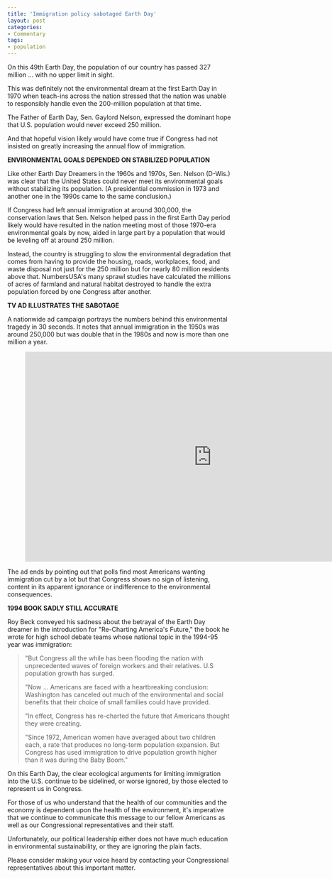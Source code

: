 ```yaml
---
title: 'Immigration policy sabotaged Earth Day'
layout: post
categories:
- Commentary
tags:
- population
---
```


On this 49th Earth Day, the population of our country has passed 327 million ... with no upper limit in sight.

This was definitely not the environmental dream at the first Earth Day in 1970 when teach-ins across the nation stressed that the nation was unable to responsibly handle even the 200-million population at that time.

The Father of Earth Day, Sen. Gaylord Nelson, expressed the dominant hope that U.S. population would never exceed 250 million.

And that hopeful vision likely would have come true if Congress had not insisted on greatly increasing the annual flow of immigration.

**ENVIRONMENTAL GOALS DEPENDED ON STABILIZED POPULATION**

Like other Earth Day Dreamers in the 1960s and 1970s, Sen. Nelson (D-Wis.) was clear that the United States could never meet its environmental goals without stabilizing its population. (A presidential commission in 1973 and another one in the 1990s came to the same conclusion.)

If Congress had left annual immigration at around 300,000, the conservation laws that Sen. Nelson helped pass in the first Earth Day period likely would have resulted in the nation meeting most of those 1970-era environmental goals by now, aided in large part by a population that would be leveling off at around 250 million.

Instead, the country is struggling to slow the environmental degradation that comes from having to provide the housing, roads, workplaces, food, and waste disposal not just for the 250 million but for nearly 80 million residents above that. NumbersUSA's many sprawl studies have calculated the millions of acres of farmland and natural habitat destroyed to handle the extra population forced by one Congress after another.

**TV AD ILLUSTRATES THE SABOTAGE**

A nationwide ad campaign portrays the numbers behind this environmental tragedy in 30 seconds. It notes that annual immigration in the 1950s was around 250,000 but was double that in the 1980s and now is more than one million a year.

<figure class="wp-block-embed-youtube wp-block-embed is-type-video is-provider-youtube wp-embed-aspect-16-9 wp-has-aspect-ratio"><div class="wp-block-embed__wrapper"><iframe allow="accelerometer; autoplay; encrypted-media; gyroscope; picture-in-picture" allowfullscreen="" frameborder="0" height="473" loading="lazy" src="https://www.youtube.com/embed/APizyxBQC4s?feature=oembed" width="840"></iframe></div></figure>The ad ends by pointing out that polls find most Americans wanting immigration cut by a lot but that Congress shows no sign of listening, content in its apparent ignorance or indifference to the environmental consequences.

**1994 BOOK SADLY STILL ACCURATE**

Roy Beck conveyed his sadness about the betrayal of the Earth Day dreamer in the introduction for "Re-Charting America's Future," the book he wrote for high school debate teams whose national topic in the 1994-95 year was immigration:

> "But Congress all the while has been flooding the nation with unprecedented waves of foreign workers and their relatives. U.S population growth has surged.
> 
> "Now ... Americans are faced with a heartbreaking conclusion: Washington has canceled out much of the environmental and social benefits that their choice of small families could have provided.
> 
> "In effect, Congress has re-charted the future that Americans thought they were creating.
> 
> "Since 1972, American women have averaged about two children each, a rate that produces no long-term population expansion. But Congress has used immigration to drive population growth higher than it was during the Baby Boom."

On this Earth Day, the clear ecological arguments for limiting immigration into the U.S. continue to be sidelined, or worse ignored, by those elected to represent us in Congress.

For those of us who understand that the health of our communities and the economy is dependent upon the health of the environment, it's imperative that we continue to communicate this message to our fellow Americans as well as our Congressional representatives and their staff.

Unfortunately, our political leadership either does not have much education in environmental sustainability, or they are ignoring the plain facts.

Please consider making your voice heard by contacting your Congressional representatives about this important matter.